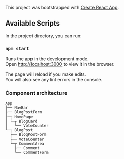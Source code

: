 This project was bootstrapped with [Create React App](https://github.com/facebook/create-react-app).

## Available Scripts

In the project directory, you can run:

### `npm start`

Runs the app in the development mode.<br>
Open [http://localhost:3000](http://localhost:3000) to view it in the browser.

The page will reload if you make edits.<br>
You will also see any lint errors in the console.

### Component architecture
```
App
├── NavBar
├── BlogPostForm
├─┬ HomePage
│ └─┬ BlogCard
│   └── VoteCounter
└─┬ BlogPost
  ├── BlogPostForm
  ├── VoteCounter
  └─┬ CommentArea
    ├── Comment
    └── CommentForm
```